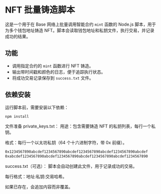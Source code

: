 # NFT 批量铸造脚本

这是一个用于在 Base 网络上批量调用智能合约 `mint` 函数的 Node.js 脚本，用于为多个钱包地址铸造 NFT。脚本会读取钱包地址和私钥文件，执行交易，并记录成功的结果。

## 功能

- 调用指定合约的 `mint` 函数进行 NFT 铸造。
- 输出带时间戳和颜色的日志，便于追踪执行状态。
- 将成功交易记录保存到 `success.txt` 文件。

## 依赖安装
运行脚本前，需要安装以下依赖：

```bash
npm install
```
文件准备
private_keys.txt：
用途：包含需要铸造 NFT 的私钥列表，每行一个私钥。

格式：每行一个以太坊私钥（64 个十六进制字符，带 0x 前缀）。
```bash
0x1234567890abcdef1234567890abcdef1234567890abcdef1234567890abcdef
0xabcdef1234567890abcdef1234567890abcdef1234567890abcdef1234567890
```
success.txt（可选）：
脚本会自动创建此文件，用于记录成功的交易。

每行格式：地址:私钥:交易哈希。

如果已存在，会追加内容而非覆盖。


